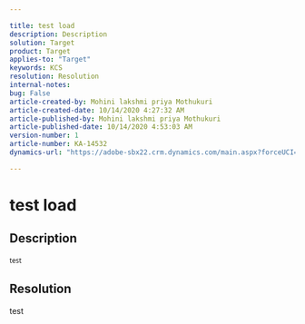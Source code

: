 ```yaml
---

title: test load  
description: Description  
solution: Target  
product: Target  
applies-to: "Target"  
keywords: KCS  
resolution: Resolution  
internal-notes:   
bug: False  
article-created-by: Mohini lakshmi priya Mothukuri  
article-created-date: 10/14/2020 4:27:32 AM  
article-published-by: Mohini lakshmi priya Mothukuri  
article-published-date: 10/14/2020 4:53:03 AM  
version-number: 1  
article-number: KA-14532  
dynamics-url: "https://adobe-sbx22.crm.dynamics.com/main.aspx?forceUCI=1&pagetype=entityrecord&etn=knowledgearticle&id=2443ac92-d50d-eb11-a813-000d3a98f7e7"

---
```


# test load

## Description


<div data-wrapper="true" style="font-size:12px;font-family:'Segoe UI','Helvetica Neue',sans-serif;">


test

</div>




## Resolution

test
